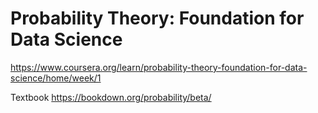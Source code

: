 # Probability Theory: Foundation for Data Science
https://www.coursera.org/learn/probability-theory-foundation-for-data-science/home/week/1

Textbook
https://bookdown.org/probability/beta/
